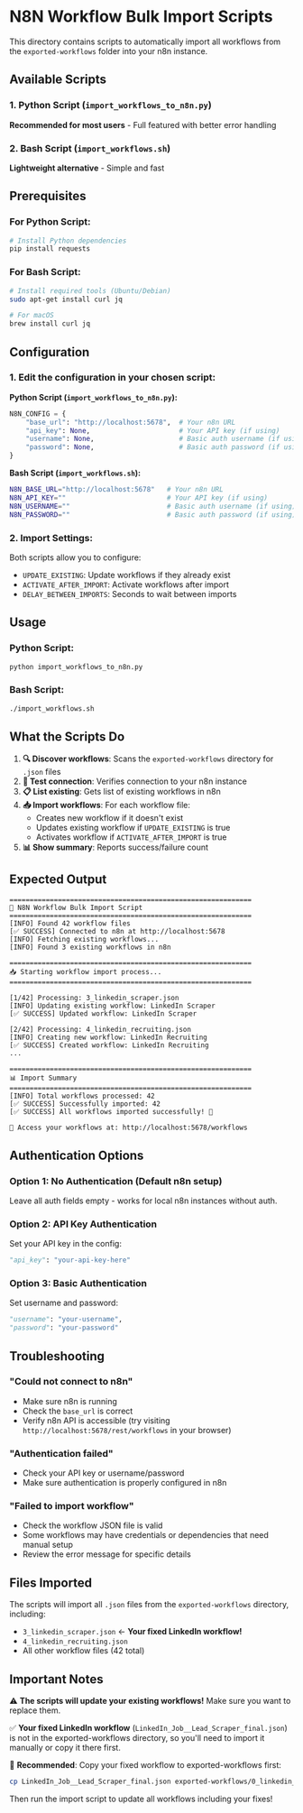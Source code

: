 # N8N Workflow Bulk Import Scripts

This directory contains scripts to automatically import all workflows from the `exported-workflows` folder into your n8n instance.

## Available Scripts

### 1. Python Script (`import_workflows_to_n8n.py`)
**Recommended for most users** - Full featured with better error handling

### 2. Bash Script (`import_workflows.sh`) 
**Lightweight alternative** - Simple and fast

## Prerequisites

### For Python Script:
```bash
# Install Python dependencies
pip install requests
```

### For Bash Script:
```bash
# Install required tools (Ubuntu/Debian)
sudo apt-get install curl jq

# For macOS
brew install curl jq
```

## Configuration

### 1. Edit the configuration in your chosen script:

**Python Script (`import_workflows_to_n8n.py`):**
```python
N8N_CONFIG = {
    "base_url": "http://localhost:5678",  # Your n8n URL
    "api_key": None,                      # Your API key (if using)
    "username": None,                     # Basic auth username (if using)
    "password": None,                     # Basic auth password (if using)
}
```

**Bash Script (`import_workflows.sh`):**
```bash
N8N_BASE_URL="http://localhost:5678"   # Your n8n URL
N8N_API_KEY=""                         # Your API key (if using)
N8N_USERNAME=""                        # Basic auth username (if using)  
N8N_PASSWORD=""                        # Basic auth password (if using)
```

### 2. Import Settings:
Both scripts allow you to configure:
- `UPDATE_EXISTING`: Update workflows if they already exist
- `ACTIVATE_AFTER_IMPORT`: Activate workflows after import
- `DELAY_BETWEEN_IMPORTS`: Seconds to wait between imports

## Usage

### Python Script:
```bash
python import_workflows_to_n8n.py
```

### Bash Script:
```bash
./import_workflows.sh
```

## What the Scripts Do

1. **🔍 Discover workflows**: Scans the `exported-workflows` directory for `.json` files
2. **🔗 Test connection**: Verifies connection to your n8n instance
3. **📋 List existing**: Gets list of existing workflows in n8n
4. **📥 Import workflows**: For each workflow file:
   - Creates new workflow if it doesn't exist
   - Updates existing workflow if `UPDATE_EXISTING` is true
   - Activates workflow if `ACTIVATE_AFTER_IMPORT` is true
5. **📊 Show summary**: Reports success/failure count

## Expected Output

```
============================================================
🚀 N8N Workflow Bulk Import Script
============================================================
[INFO] Found 42 workflow files
[✅ SUCCESS] Connected to n8n at http://localhost:5678
[INFO] Fetching existing workflows...
[INFO] Found 3 existing workflows in n8n

============================================================
📥 Starting workflow import process...
============================================================

[1/42] Processing: 3_linkedin_scraper.json
[INFO] Updating existing workflow: LinkedIn Scraper
[✅ SUCCESS] Updated workflow: LinkedIn Scraper

[2/42] Processing: 4_linkedin_recruiting.json
[INFO] Creating new workflow: LinkedIn Recruiting
[✅ SUCCESS] Created workflow: LinkedIn Recruiting
...

============================================================
📊 Import Summary
============================================================
[INFO] Total workflows processed: 42
[✅ SUCCESS] Successfully imported: 42
[✅ SUCCESS] All workflows imported successfully! 🎉

🔗 Access your workflows at: http://localhost:5678/workflows
```

## Authentication Options

### Option 1: No Authentication (Default n8n setup)
Leave all auth fields empty - works for local n8n instances without auth.

### Option 2: API Key Authentication
Set your API key in the config:
```python
"api_key": "your-api-key-here"
```

### Option 3: Basic Authentication  
Set username and password:
```python
"username": "your-username",
"password": "your-password"
```

## Troubleshooting

### "Could not connect to n8n"
- Make sure n8n is running
- Check the `base_url` is correct
- Verify n8n API is accessible (try visiting `http://localhost:5678/rest/workflows` in your browser)

### "Authentication failed"
- Check your API key or username/password
- Make sure authentication is properly configured in n8n

### "Failed to import workflow"
- Check the workflow JSON file is valid
- Some workflows may have credentials or dependencies that need manual setup
- Review the error message for specific details

## Files Imported

The scripts will import all `.json` files from the `exported-workflows` directory, including:

- `3_linkedin_scraper.json` ← **Your fixed LinkedIn workflow!**
- `4_linkedin_recruiting.json`
- All other workflow files (42 total)

## Important Notes

⚠️ **The scripts will update your existing workflows!** Make sure you want to replace them.

✅ **Your fixed LinkedIn workflow** (`LinkedIn_Job__Lead_Scraper_final.json`) is not in the exported-workflows directory, so you'll need to import it manually or copy it there first.

🔄 **Recommended**: Copy your fixed workflow to exported-workflows first:
```bash
cp LinkedIn_Job__Lead_Scraper_final.json exported-workflows/0_linkedin_scraper_fixed.json
```

Then run the import script to update all workflows including your fixes! 